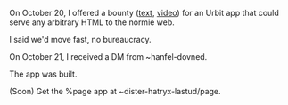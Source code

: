 On October 20, I offered a bounty ([text](https://hatryx-lastud.tlon.network/newsletter/the-truth-about-all-crucial-things-is-presented-between-the-lines), [video](https://www.youtube.com/watch?v=Ud-FZEUtC5M&feature=youtu.be)) for an Urbit app that could serve any arbitrary HTML to the normie web.

I said we'd move fast, no bureaucracy.

On October 21, I received a DM from ~hanfel-dovned.

The app was built.

(Soon) Get the %page app at ~dister-hatryx-lastud/page.
